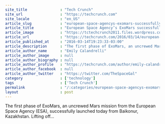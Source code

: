 ```yaml
---
site_title               : "Tech Crunch"
site_url                 : "https://techcrunch.com"
site_locale              : "en_US"
article_slug             : "european-space-agencys-exomars-successfully-starts-its-journey-to-the-red-planet"
article_title            : "European Space Agency’s ExoMars successfully starts its journey to the red planet"
article_image            : "https://tctechcrunch2011.files.wordpress.com/2016/03/esa-exomars.jpg?w=625&h=352&crop=1"
article_url              : "https://techcrunch.com/2016/03/14/european-space-agencys-exomars-successfully-starts-its-journey-to-the-red-planet/"
article_published_at     : "2016-03-14T19:23:33-03:00"
article_description      : "The first phase of ExoMars, an uncrewed Mars mission from the European Space Agency (ESA), successfully launched today from Baikonur, Kazakhstan. Lifting off..."
article_author_name      : "Emily Calandrelli"
article_author_image     : null
article_author_biography : null
article_author_profile   : "https://techcrunch.com/author/emily-calandrelli/"
article_author_facebook  : null
article_author_twitter   : "https://twitter.com/TheSpaceGal"
category                 : ['technology']
tags                     : ['Tech Crunch']
permalink                : "/:categories/european-space-agencys-exomars-successfully-starts-its-journey-to-the-red-planet/"
layout                   : post
---
```


The first phase of ExoMars, an uncrewed Mars mission from the European Space Agency (ESA), successfully launched today from Baikonur, Kazakhstan. Lifting off...
